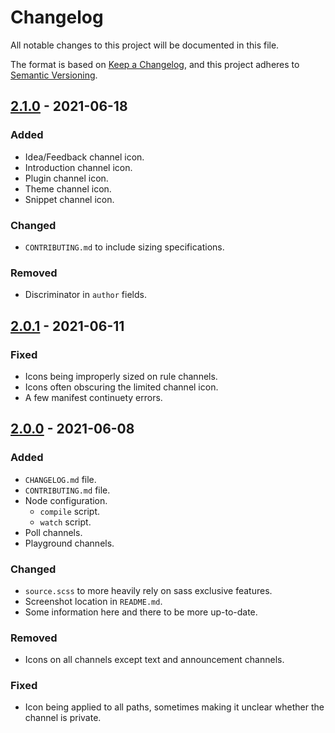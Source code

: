 # Changelog
All notable changes to this project will be documented in this file.

The format is based on [Keep a Changelog](https://keepachangelog.com/en/1.0.0/),
and this project adheres to [Semantic Versioning](https://semver.org/spec/v2.0.0.html).

## [2.1.0] - 2021-06-18
### Added
- Idea/Feedback channel icon.
- Introduction channel icon.
- Plugin channel icon.
- Theme channel icon.
- Snippet channel icon.
### Changed
- `CONTRIBUTING.md` to include sizing specifications.
### Removed
- Discriminator in `author` fields.

## [2.0.1] - 2021-06-11
### Fixed
- Icons being improperly sized on rule channels.
- Icons often obscuring the limited channel icon.
- A few manifest continuety errors.

## [2.0.0] - 2021-06-08
### Added
- `CHANGELOG.md` file.
- `CONTRIBUTING.md` file.
- Node configuration.
  - `compile` script.
  - `watch` script.
- Poll channels.
- Playground channels.
### Changed
- `source.scss` to more heavily rely on sass exclusive features.
- Screenshot location in `README.md`.
- Some information here and there to be more up-to-date.
### Removed
- Icons on all channels except text and announcement channels.
### Fixed
- Icon being applied to all paths, sometimes making it unclear whether the channel is private.

[2.1.0]: https://github.com/v-briese/channel-icons/compare/bae7b11..main
[2.0.1]: https://github.com/v-briese/channel-icons/compare/783b622..bae7b11
[2.0.0]: https://github.com/v-briese/channel-icons/compare/fc531eb..5a1294e
